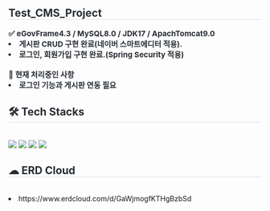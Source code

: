 <div style="text-align: left;"> 
    <h2 style="border-bottom: 1px solid #d8dee4; color: #282d33;"> Test_CMS_Project </h2>  
    <div style="font-weight: 700; font-size: 15px; text-align: left; color: #282d33;"> ✅ eGovFrame4.3 / MySQL8.0 / JDK17 / ApachTomcat9.0</li></li><br/></li><li> 게시판 CRUD 구현 완료(네이버 스마트에디터 적용).</li><li> 로그인, 회원가입 구현 완료.(Spring Security 적용)</li></li><br/></li>📣 현재 처리중인 사항</li><li> 로그인 기능과 게시판 연동 필요 </div> 
    </div>
    <div style="text-align: left;">
    <h2 style="border-bottom: 1px solid #d8dee4; color: #282d33;"> 🛠️ Tech Stacks </h2> <br> 
    <div style="margin: ; text-align: left;" "text-align: left;"> <img src="https://img.shields.io/badge/Spring-6DB33F?style=for-the-badge&logo=Spring&logoColor=white">
          <img src="https://img.shields.io/badge/Java-007396?style=for-the-badge&logo=Java&logoColor=white">
          <img src="https://img.shields.io/badge/MySQL-4479A1?style=for-the-badge&logo=MySQL&logoColor=white">
          <img src="https://img.shields.io/badge/Javascript-F7DF1E?style=for-the-badge&logo=Javascript&logoColor=white">
          </div>
    </div>
    <div style="text-align: left;">
    <h2 style="border-bottom: 1px solid #d8dee4; color: #282d33;"> ☁ ERD Cloud </h2> <br> 
    <div style="margin: ; text-align: left;" "text-align: left;"> 
        <li>https://www.erdcloud.com/d/GaWjmogfKTHgBzbSd</li>
    </div>
    
